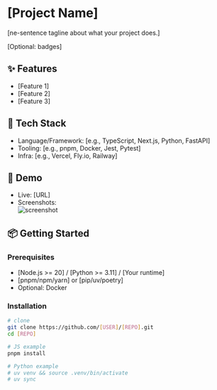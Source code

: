 # [Project Name]

[ne-sentence tagline about what your project does.]

[Optional: badges]
<!-- Example:
[![CI](https://github.com/USER/REPO/actions/workflows/ci.yml/badge.svg)](https://github.com/USER/REPO/actions/workflows/ci.yml)
[![License: MIT](https://img.shields.io/badge/License-MIT-yellow.svg)](#license)
-->

## ✨ Features
- [Feature 1]
- [Feature 2]
- [Feature 3]

## 🧱 Tech Stack
- Language/Framework: [e.g., TypeScript, Next.js, Python, FastAPI]
- Tooling: [e.g., pnpm, Docker, Jest, Pytest]
- Infra: [e.g., Vercel, Fly.io, Railway]

## 🚀 Demo
- Live: [URL]
- Screenshots:  
  ![screenshot](./docs/screenshot.png)

## 📦 Getting Started

### Prerequisites
- [Node.js >= 20] / [Python >= 3.11] / [Your runtime]
- [pnpm/npm/yarn] or [pip/uv/poetry]
- Optional: Docker

### Installation
```bash
# clone
git clone https://github.com/[USER]/[REPO].git
cd [REPO]

# JS example
pnpm install

# Python example
# uv venv && source .venv/bin/activate
# uv sync
